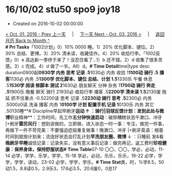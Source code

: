 # 16/10/02 stu50 spo9 joy18

* Created on 2016-10-02 00:00:00

[&lt; Oct. 01, 2016 - Prev 上一天](d01.md)     \|     [下一天 Next - Oct. 03, 2016 &gt;](d03.md)     \|     [返回月历 Back to Month ^](index.md)   
**\# Pri Tasks**「1002计划」0）10% 0000 睡。1）20% 优化脚本、键位。2）30% 总结、更博。3）20% 清未读，收藏佳作。4）20% 收拾行李。「1002反馈」0）e 高达新一季终于来了！没忍住看了…1）b 还不错。2）d 收集了很多灵感。3）c 完成。4）d 做了一半。All）d。**\# Time Detail**time\|type desc duration0900起**0930学 内务 思考 记录 .5**1030必 内务 收拾 1**1100动 骑行 .5** **播客**1130必 内务 .5**1300学 优化脚本、键位 总结、计划 1.5**1330乐 午餐 休息 .5**1530学 阅读 修脚本 测试 2**1630必 朋友聊天 分神 杂务 1**1700动 骑行 奔走 .5**1900乐 晚餐 聊天 骑行 21930必 收拾行李 播客 .5**2200学 清未读 1.5**2130废 拖延 抓不住重点 -0.52200读 思考 记录 .5**2230动 骑行 思考 .5**2300必 内务 .5000z0读 洗澡 播客 内务 1**0100学 计划 配置手机 记录 1**0130乐 内务 其它 .50130睡**\# Discipline早起早刷牙**运动 ↑ ：骑行\|羽球反馈计划：发到此处与微博**职业精神**：工作时间，先工作**五分钟快速启动**：破除糟糕状态午漱口、冲牙 \|+刷牙**雷厉风行**：想到该做的，立即做，进入状态一时一事：专注，做完一件事，再做下一件不苛完美：不要强迫症般重复做事！晚漱口、冲牙 \|+刷牙英语：根基时间到就按计划来；流连好状态会打乱计划**早洗朋友圈、微博** ↓ ：只睡前 发&看**晚刷牙早睡**诚信记录：记录失实，没有意义事后记录：做完再记，返工费时**珍视健康：保养身体，保持舒服状态\# Time Table**07-10 〇〇，〇〇，学必，必动，11-14 必学，学学，乐学，学学，15-18 学必，必动，乐乐，乐乐，19-22 必学，学学，学学，读动，23-02 必学，学学，学乐。**\# Time Stat**类，时，%学8.5，50动1.5，8.8读0.5，2.9乐3，17.6必3.5，20.6废0，0总17

